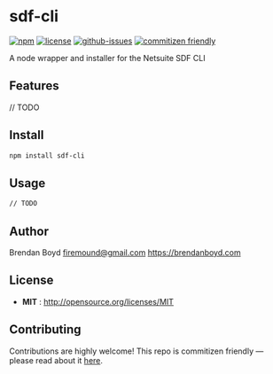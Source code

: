 # sdf-cli

[![npm](https://img.shields.io/npm/v/sdf-cli.svg)](https://www.npmjs.com/package/sdf-cli)
[![license](https://img.shields.io/npm/l/sdf-cli.svg)](http://opensource.org/licenses/MIT)
[![github-issues](https://img.shields.io/github/issues/firemound/sdf-cli.svg)](https://github.com/firemound/sdf-cli/issues)
[![commitizen friendly](https://img.shields.io/badge/commitizen-friendly-brightgreen.svg)](http://commitizen.github.io/cz-cli/)

A node wrapper and installer for the Netsuite SDF CLI


## Features
// TODO

## Install

```sh
npm install sdf-cli
```

## Usage

```sh
// TODO
```

## Author

Brendan Boyd firemound@gmail.com https://brendanboyd.com

## License

- **MIT** : http://opensource.org/licenses/MIT

## Contributing

Contributions are highly welcome! This repo is commitizen friendly — please read about it [here](http://commitizen.github.io/cz-cli/).
